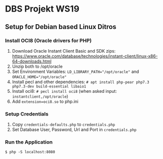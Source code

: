 # DBS Projekt WS19

## Setup for Debian based Linux Ditros

### Install OCI8 (Oracle drivers for PHP)

1. Download Oracle Instant Client Basic and SDK zips:  
https://www.oracle.com/database/technologies/instant-client/linux-x86-64-downloads.html
2. Unzip both to /opt/oracle
3. Set Environment Variables: `LD_LIBRARY_PATH="/opt/oracle"` and `ORACLE_HOME="/opt/oracle"`
4. Install pecl and other dependencies: `# apt install php-pear php7.3 php7.3-dev build-essential libaio1`
5. Install oci8: `# pecl install oci8` (when asked input: `instantclient,/opt/oracle`)
6. Add `extension=oci8.so` to php.ini

### Setup Credentials

1. Copy `credentials-defaults.php` to `credentials.php` 
2. Set Database User, Password, Url and Port in `credentials.php` 

### Run the Application

`$ php -S localhost:8080`




